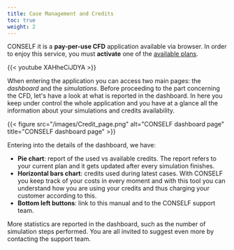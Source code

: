 ```yaml
---
title: Case Management and Credits
toc: true
weight: 2
---
```


CONSELF it is a **pay-per-use CFD** application available via browser. In order to enjoy this service, you must **activate** one of the [available plans](https://conself.com/product/subscriptions/).

{{< youtube XAHheCiJDYA >}}

When entering the application you can access two main pages: the *dashboard* and the *simulations*. Before proceeding to the part concerning the CFD, let's have a look at what is reported in the dashboard. In here you keep under control the whole application and you have at a glance all the information about your simulations and credits availability.

{{< figure src="/images/Credit_page.png" alt="CONSELF dashboard page" title="CONSELF dashboard page" >}}

Entering into the details of the dashboard, we have:

- **Pie chart**: report of the used vs available credits. The report refers to your current plan and it gets updated after every simulation finishes.
- **Horizontal bars chart**: credits used during latest cases. With CONSELF you keep track of your costs in every moment and with this tool you can understand how you are using your credits and thus charging your customer according to this.
- **Bottom left buttons**: link to this manual and to the CONSELF support team.

More statistics are reported in the dashboard, such as the number of simulation steps performed. You are all invited to suggest even more by contacting the support team.
